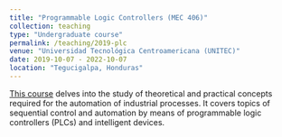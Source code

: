 ```yaml
---
title: "Programmable Logic Controllers (MEC 406)"
collection: teaching
type: "Undergraduate course"
permalink: /teaching/2019-plc
venue: "Universidad Tecnológica Centroamericana (UNITEC)"
date: 2019-10-07 - 2022-10-07
location: "Tegucigalpa, Honduras"
---
```


[This course](https://www.unitec.edu/estudios/pregrado/mecatronica) delves into the study of theoretical and practical concepts required for the automation of industrial processes. It covers topics of sequential control and automation by means of programmable logic controllers (PLCs) and intelligent devices.



